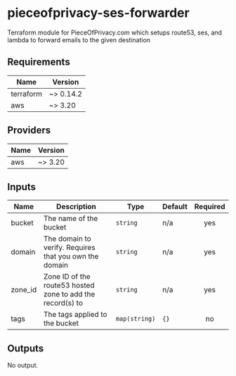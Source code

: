 # pieceofprivacy-ses-forwarder
Terraform module for PieceOfPrivacy.com which setups route53, ses, and lambda to forward emails to the given destination

<!-- BEGIN TFDOCS -->
## Requirements

| Name | Version |
|------|---------|
| terraform | ~> 0.14.2 |
| aws | ~> 3.20 |

## Providers

| Name | Version |
|------|---------|
| aws | ~> 3.20 |

## Inputs

| Name | Description | Type | Default | Required |
|------|-------------|------|---------|:--------:|
| bucket | The name of the bucket | `string` | n/a | yes |
| domain | The domain to verify. Requires that you own the domain | `string` | n/a | yes |
| zone\_id | Zone ID of the route53 hosted zone to add the record(s) to | `string` | n/a | yes |
| tags | The tags applied to the bucket | `map(string)` | `{}` | no |

## Outputs

No output.

<!-- END TFDOCS -->
